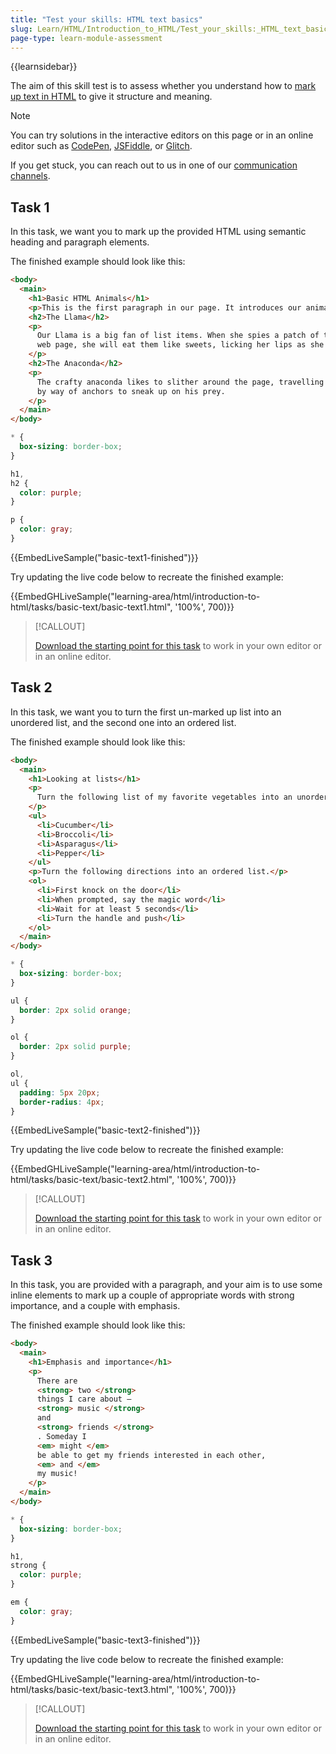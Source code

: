 ```yaml
---
title: "Test your skills: HTML text basics"
slug: Learn/HTML/Introduction_to_HTML/Test_your_skills:_HTML_text_basics
page-type: learn-module-assessment
---
```


{{learnsidebar}}

The aim of this skill test is to assess whether you understand how to [mark up text in HTML](/en-US/docs/Learn/HTML/Introduction_to_HTML/HTML_text_fundamentals) to give it structure and meaning.

> [!NOTE]
> You can try solutions in the interactive editors on this page or in an online editor such as [CodePen](https://codepen.io/), [JSFiddle](https://jsfiddle.net/), or [Glitch](https://glitch.com/).
>
> If you get stuck, you can reach out to us in one of our [communication channels](/en-US/docs/MDN/Community/Communication_channels).

## Task 1

In this task, we want you to mark up the provided HTML using semantic heading and paragraph elements.

The finished example should look like this:

```html live-sample___basic-text1-finished
<body>
  <main>
    <h1>Basic HTML Animals</h1>
    <p>This is the first paragraph in our page. It introduces our animals.</p>
    <h2>The Llama</h2>
    <p>
      Our Llama is a big fan of list items. When she spies a patch of them on a
      web page, she will eat them like sweets, licking her lips as she goes.
    </p>
    <h2>The Anaconda</h2>
    <p>
      The crafty anaconda likes to slither around the page, travelling rapidly
      by way of anchors to sneak up on his prey.
    </p>
  </main>
</body>
```

```css live-sample___basic-text1-finished
* {
  box-sizing: border-box;
}

h1,
h2 {
  color: purple;
}

p {
  color: gray;
}
```

{{EmbedLiveSample("basic-text1-finished")}}

Try updating the live code below to recreate the finished example:

{{EmbedGHLiveSample("learning-area/html/introduction-to-html/tasks/basic-text/basic-text1.html", '100%', 700)}}

> [!CALLOUT]
>
> [Download the starting point for this task](https://github.com/mdn/learning-area/blob/main/html/introduction-to-html/tasks/basic-text/basic-text1-download.html) to work in your own editor or in an online editor.

## Task 2

In this task, we want you to turn the first un-marked up list into an unordered list, and the second one into an ordered list.

The finished example should look like this:

```html live-sample___basic-text2-finished
<body>
  <main>
    <h1>Looking at lists</h1>
    <p>
      Turn the following list of my favorite vegetables into an unordered list.
    </p>
    <ul>
      <li>Cucumber</li>
      <li>Broccoli</li>
      <li>Asparagus</li>
      <li>Pepper</li>
    </ul>
    <p>Turn the following directions into an ordered list.</p>
    <ol>
      <li>First knock on the door</li>
      <li>When prompted, say the magic word</li>
      <li>Wait for at least 5 seconds</li>
      <li>Turn the handle and push</li>
    </ol>
  </main>
</body>
```

```css live-sample___basic-text2-finished
* {
  box-sizing: border-box;
}

ul {
  border: 2px solid orange;
}

ol {
  border: 2px solid purple;
}

ol,
ul {
  padding: 5px 20px;
  border-radius: 4px;
}
```

{{EmbedLiveSample("basic-text2-finished")}}

Try updating the live code below to recreate the finished example:

{{EmbedGHLiveSample("learning-area/html/introduction-to-html/tasks/basic-text/basic-text2.html", '100%', 700)}}

> [!CALLOUT]
>
> [Download the starting point for this task](https://github.com/mdn/learning-area/blob/main/html/introduction-to-html/tasks/basic-text/basic-text2-download.html) to work in your own editor or in an online editor.

## Task 3

In this task, you are provided with a paragraph, and your aim is to use some inline elements to mark up a couple of appropriate words with strong importance, and a couple with emphasis.

The finished example should look like this:

```html live-sample___basic-text3-finished
<body>
  <main>
    <h1>Emphasis and importance</h1>
    <p>
      There are
      <strong> two </strong>
      things I care about —
      <strong> music </strong>
      and
      <strong> friends </strong>
      . Someday I
      <em> might </em>
      be able to get my friends interested in each other,
      <em> and </em>
      my music!
    </p>
  </main>
</body>
```

```css live-sample___basic-text3-finished
* {
  box-sizing: border-box;
}

h1,
strong {
  color: purple;
}

em {
  color: gray;
}
```

{{EmbedLiveSample("basic-text3-finished")}}

Try updating the live code below to recreate the finished example:

{{EmbedGHLiveSample("learning-area/html/introduction-to-html/tasks/basic-text/basic-text3.html", '100%', 700)}}

> [!CALLOUT]
>
> [Download the starting point for this task](https://github.com/mdn/learning-area/blob/main/html/introduction-to-html/tasks/basic-text/basic-text3-download.html) to work in your own editor or in an online editor.
